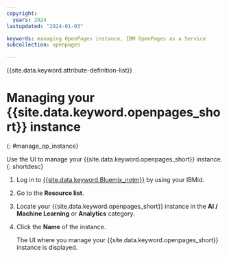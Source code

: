 ```yaml
---
copyright:
  years: 2024
lastupdated: "2024-01-03"

keywords: managing OpenPages instance, IBM OpenPages as a Service
subcollection: openpages

---
```

{{site.data.keyword.attribute-definition-list}}

# Managing your {{site.data.keyword.openpages_short}} instance
{: #manage_op_instance}

Use the UI to manage your {{site.data.keyword.openpages_short}} instance.
{: shortdesc}

1. Log in to [{{site.data.keyword.Bluemix_notm}}](https://cloud.ibm.com/) by using your IBMid.
2. Go to the **Resource list**.
3. Locate your {{site.data.keyword.openpages_short}} instance in the **AI / Machine Learning** or **Analytics** category. 
4. Click the **Name** of the instance.
   
   The UI where you manage your {{site.data.keyword.openpages_short}} instance is displayed.

